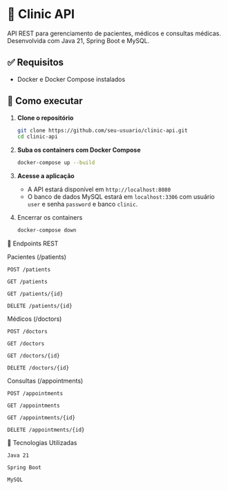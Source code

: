 # 🏥 Clinic API

API REST para gerenciamento de pacientes, médicos e consultas médicas. Desenvolvida com Java 21, Spring Boot e MySQL.

## ✅ Requisitos

- Docker e Docker Compose instalados

## 🚀 Como executar

1. **Clone o repositório**
   ```bash
   git clone https://github.com/seu-usuario/clinic-api.git
   cd clinic-api

2. **Suba os containers com Docker Compose**
    ```bash
    docker-compose up --build
    ```
3. **Acesse a aplicação**
    - A API estará disponível em `http://localhost:8080`
    - O banco de dados MySQL estará em `localhost:3306` com usuário `user` e senha `password` e banco `clinic`.

4. Encerrar os containers
    ```bash
    docker-compose down
    ```

🔄 Endpoints REST

Pacientes (/patients)

    POST /patients

    GET /patients

    GET /patients/{id}

    DELETE /patients/{id}

Médicos (/doctors)

    POST /doctors

    GET /doctors

    GET /doctors/{id}

    DELETE /doctors/{id}

Consultas (/appointments)

    POST /appointments

    GET /appointments

    GET /appointments/{id}

    DELETE /appointments/{id}

🧱 Tecnologias Utilizadas

    Java 21

    Spring Boot

    MySQL